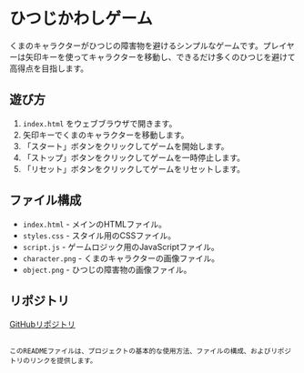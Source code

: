 # ひつじかわしゲーム

くまのキャラクターがひつじの障害物を避けるシンプルなゲームです。プレイヤーは矢印キーを使ってキャラクターを移動し、できるだけ多くのひつじを避けて高得点を目指します。

## 遊び方

1. `index.html` をウェブブラウザで開きます。
2. 矢印キーでくまのキャラクターを移動します。
3. 「スタート」ボタンをクリックしてゲームを開始します。
4. 「ストップ」ボタンをクリックしてゲームを一時停止します。
5. 「リセット」ボタンをクリックしてゲームをリセットします。

## ファイル構成

- `index.html` - メインのHTMLファイル。
- `styles.css` - スタイル用のCSSファイル。
- `script.js` - ゲームロジック用のJavaScriptファイル。
- `character.png` - くまのキャラクターの画像ファイル。
- `object.png` - ひつじの障害物の画像ファイル。

## リポジトリ

[GitHubリポジトリ](https://github.com/Github-testapp/sheepdodging-game.git)
```

このREADMEファイルは、プロジェクトの基本的な使用方法、ファイルの構成、およびリポジトリのリンクを提供します。
